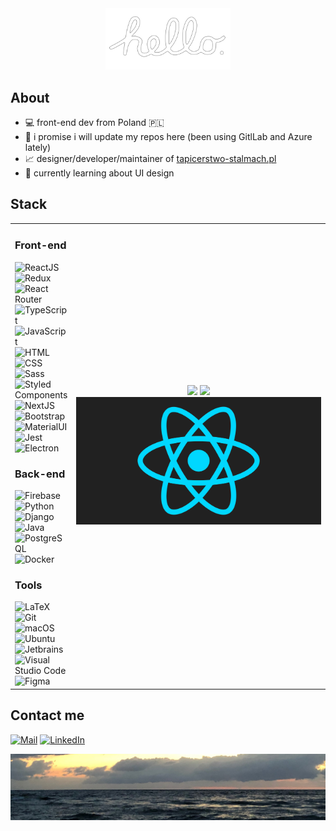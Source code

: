 <a href="https://www.youtube.com/watch?v=2B-XwPjn9YY">
<div align="center">
    <img src="./images/hello.png" alt="Macintosh hello" width="200"/>
</div>
</a>

<h2>About</h2>
<ul>
    <li>💻 front-end dev from Poland 🇵🇱</li>
    <li>💽 i promise i will update my repos here (been using GitlLab and Azure lately)</li>
    <li>📈 designer/developer/maintainer of <a href="https://tapicerstwo-stalmach.pl">tapicerstwo-stalmach.pl</a></li>
    <li>🔭 currently learning about UI design</li>
</ul>

<h2>Stack</h2>

<table>
    <tr>
        <td>
        <h3>Front-end</h3>
<a><img src="https://img.shields.io/badge/-React-5B5658?style=for-the-badge&logo=react" alt="ReactJS"></a>
<a><img src="https://img.shields.io/badge/-Redux-5B5658?style=for-the-badge&logo=redux" alt="Redux"></a>
<a><img src="https://img.shields.io/badge/-React Router-5B5658?style=for-the-badge&logo=react-router" alt="React Router"></a>
<a><img src="https://img.shields.io/badge/-TypeScript-5B5658?style=for-the-badge&logo=typescript" alt="TypeScript"></a>
<a><img src="https://img.shields.io/badge/-JavaScript-5B5658?style=for-the-badge&logo=javascript" alt="JavaScript"></a>
<a><img src="https://img.shields.io/badge/-HTML-5B5658?style=for-the-badge&logo=html5" alt="HTML"></a>
<a><img src="https://img.shields.io/badge/-CSS-5B5658?style=for-the-badge&logo=css3" alt="CSS"></a>
<a><img src="https://img.shields.io/badge/-Sass-5B5658?style=for-the-badge&logo=sass" alt="Sass"></a>
<a><img src="https://img.shields.io/badge/-Styled Components-5B5658?style=for-the-badge&logo=styledcomponents" alt="Styled Components"></a>
<a><img src="https://img.shields.io/badge/-NextJS-5B5658?style=for-the-badge&logo=next.js" alt="NextJS"></a>
<a><img src="https://img.shields.io/badge/-Bootstrap-5B5658?style=for-the-badge&logo=bootstrap" alt="Bootstrap"></a>
<a><img src="https://img.shields.io/badge/-MaterialUI-5B5658?style=for-the-badge&logo=mui" alt="MaterialUI"></a>
<a><img src="https://img.shields.io/badge/-Jest-5B5658?style=for-the-badge&logo=jest" alt="Jest"></a>
<a><img src="https://img.shields.io/badge/-Electron-5B5658?style=for-the-badge&logo=electron" alt="Electron"></a>

<h3>Back-end</h3>
<a><img src="https://img.shields.io/badge/-Firebase-5B5658?style=for-the-badge&logo=firebase" alt="Firebase"></a>
<a><img src="https://img.shields.io/badge/-Python-5B5658?style=for-the-badge&logo=python" alt="Python"></a>
<a><img src="https://img.shields.io/badge/-Django-5B5658?style=for-the-badge&logo=django" alt="Django"></a>
<a><img src="https://img.shields.io/badge/-Java-5B5658?style=for-the-badge&logo=oracle" alt="Java"></a>  
<a><img src="https://img.shields.io/badge/-PostgreSQL-5B5658?style=for-the-badge&logo=postgresql" alt="PostgreSQL"></a>
<a><img src="https://img.shields.io/badge/-Docker-5B5658?style=for-the-badge&logo=docker" alt="Docker"></a>

<h3>Tools</h3>
<a><img src="https://img.shields.io/badge/-Latex-5B5658?style=for-the-badge&logo=latex" alt="LaTeX"></a> 
<a><img src="https://img.shields.io/badge/-Git-5B5658?style=for-the-badge&logo=git" alt="Git"></a> 
<a><img src="https://img.shields.io/badge/-macOS-5B5658?style=for-the-badge&logo=apple" alt="macOS"></a>
<a><img src="https://img.shields.io/badge/-Ubuntu-5B5658?style=for-the-badge&logo=ubuntu" alt="Ubuntu"></a>
<a><img src="https://img.shields.io/badge/-Jetbrains-5B5658?style=for-the-badge&logo=jetbrains" alt="Jetbrains"></a>
<a><img src="https://img.shields.io/badge/-VS%20Code-5B5658?style=for-the-badge&logo=visualstudiocode" alt="Visual Studio Code"></a>
<a><img src="https://img.shields.io/badge/-Figma-5B5658?style=for-the-badge&logo=figma" alt="Figma"></a>
        </td>
        <td width="400" align="center">
<img src="https://github-readme-stats.vercel.app/api/top-langs/?username=igorstalmach&theme=dracula&border_color=fff&card_width=495">
<img src="https://streak-stats.demolab.com/?user=igorstalmach&theme=dracula"/>
<img src='./images/react.gif' alt='Classic React spinning logo' width='100%'/>
        </td>
    </tr>
</table>


<h2>Contact me</h2>
<a href="mailto:igorstalmach@outlook.com"><img src="https://img.shields.io/badge/-Mail-DE685E?style=for-the-badge&logo=gmail" alt="Mail"></a>
<a href="https://www.linkedin.com/in/igorstalmach"><img src="https://img.shields.io/badge/-LinkedIn-0277B5?style=for-the-badge&logo=linkedin" alt="LinkedIn"></a>  

![my photo of a beach](./images/beach.jpeg)

